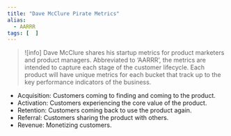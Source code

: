 ```yaml
---
title: "Dave McClure Pirate Metrics"
alias:
  - AARRR
tags: [  ]
---
```


> ![info]
> Dave McClure shares his startup metrics for product marketers and product managers. Abbreviated to ‘AARRR’, the metrics are intended to capture each stage of the customer lifecycle. Each product will have unique metrics for each bucket that track up to the key performance indicators of the business.


* Acquisition: Customers coming to finding and coming to the product.
* Activation: Customers experiencing the core value of the product.
* Retention: Customers coming back to use the product again.
* Referral: Customers sharing the product with others.
* Revenue: Monetizing customers.